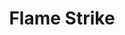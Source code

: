 ---
title: "Flame Strike"
index:
  - flame-strike
permalink: /spells/flame-strike/
tags:
  - Spell
  - 5th Level
  - Evocation
  - Damage
  - Fire
available_for:
  - Cleric
level: "5th Level"
school: "Evocation"
range: "60 ft"
area: "40 ft"
shape: "Cylinder"
comp:
  - V
  - S
  - M
material: "pinch of sulfur."
attack: "DEX Save"
effect: "Fire"
description: |
  A vertical column of divine fire roars down from the heavens in a location you specify. Each creature in a 10-foot-radius, 40-foot-high cylinder centered on a point within range must make a dexterity saving throw. A creature takes 4d6 fire damage and 4d6 radiant damage on a failed save, or half as much damage on a successful one.

  **At higher levels.** When you cast this spell using a spell slot of 6th level or higher, the fire damage or the radiant damage (your choice) increases by 1d6 for each slot level above 5th.
excerpt: "A vertical column of divine fire roars down from the heavens in a location you specify."
source: "Basic Rules"
---
